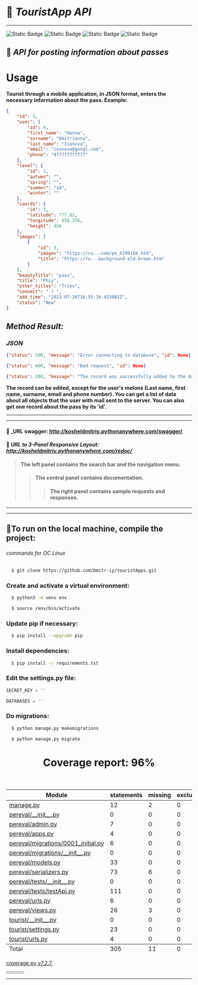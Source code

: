 # :sunrise: ***TouristApp API***
_______________________

<img alt="Static Badge" src="https://img.shields.io/badge/Python-3.10-brightgreen?style=plastic&logo=python&logoColor=green">  <img alt="Static Badge" src="https://img.shields.io/badge/rest_framework-3.14-brightgreen?style=plastic&logo=django&logoColor=green&cacheSeconds=3600"> <img alt="Static Badge" src="https://img.shields.io/badge/postgreSQL-14-brightblue?style=plastic&logo=postgresql&logoColor=blue&labelColor=grey&color=blue&cacheSeconds=3600"> <img alt="Static Badge" src="https://img.shields.io/badge/coverage-green?style=plastic">

## :mount_fuji: ___API for posting information about passes___

# Usage

__Tourist through a mobile application, in JSON format, enters the necessary information about the pass.
Example:__


```Json
{
    "id": 3,
    "user": {
        "id": 4,
        "first_name": "Hanna",
        "surname": "Dmitrievna",
        "last_name": "Ivanova",
        "email": "ivanova@googl.com",
        "phone": "877777777777"
    },
    "level": {
        "id": 3,
        "autumn": "",
        "spring": "",
        "summer": "1A",
        "winter": ""
    },
    "coords": {
        "id": 3,
        "latitude": 777.01,
        "longitude": 458.256,
        "height": 456
    },
    "images": [
        {
            "id": 3,
            "images": "https://ru...com/pe_6199184.htm",
            "title": "https://ru...background-old-brown.htm"
        }
    ],
    "beautyTitle": "pass",
    "title": "Phiy",
    "other_titles": "Triev",
    "connect": " ! ",
    "add_time": "2023-07-26T16:55:34.433081Z",
    "status": "New"
}
```
## ___Method Result:___

### ___JSON___

```Json
{"status": 500, "message": "Error connecting to database", "id": None}

{"status": 400, "message": "Bad request", "id": None}

{"status": 200, "message": "The record was successfully added to the database", "id": 2}
```

__The record can be edited, except for the user's melons 
(Last name, first name, surname, email and phone number).
You can get a list of data about all objects that the user with mail <email> sent to the server. 
You can also get one record about the pass by its 'id'.__   
 ___
___
#### :link: _URL swagger:  <http://kosheldmitriy.pythonanywhere.com/swagger/>

#### :link: _URL to 3-Panel Responsive Layout: <http://kosheldmitriy.pythonanywhere.com/redoc/>_
>#### The left panel contains the search bar and the navigation menu.
>>#### The central panel contains documentation.
>>> #### The right panel contains sample requests and responses.  
---
___
## :rocket:To run on the local machine, compile the project:
###### commands for OC Linux
   ```zsh
     $ git clone https://github.com/Dmitr-iy/touristApps.git
   ```

### Create and activate a virtual environment:
   ```zsh
     $ python3 -m venv env
   ```

   ```zsh
     $ source /env/bin/activate
   ```

### Update pip if necessary:
   ```zsh
     $ pip install --upgrade pip
   ```

### Install dependencies:
   ```zsh
     $ pip install -r requirements.txt
   ```

### Edit the settings.py file:
```python
SECRET_KEY = ''

DATABASES = ''
```

### Do migrations:
  ```zsh
    $ python manage.py makemigrations
  ```

  ```zsh
    $ python manage.py migrate
  ```  

<!DOCTYPE html>
<html>
<head>
    <meta http-equiv="Content-Type" content="text/html; charset=utf-8">
    <link rel="icon" sizes="32x32" href="favicon_32.png">
    <link rel="stylesheet" href="style.css" type="text/css">
</head>
<body class="indexfile">
<header>
    <div class="content">
        <h1>Coverage report:
            <span class="pc_cov">96%</span>
        </h1>
        <aside id="help_panel_wrapper">
            <label for="help_panel_state">
            </label>
            <div id="help_panel">
                <p class="legend"></p>
                <div class="keyhelp">
                </div> 
</header>
<main id="index">
    <table class="index" data-sortable>
        <thead>
            <tr class="tablehead" title="Click to sort">
                <th class="name left" aria-sort="none" data-shortcut="n">Module</th>
                <th aria-sort="none" data-default-sort-order="descending" data-shortcut="s">statements</th>
                <th aria-sort="none" data-default-sort-order="descending" data-shortcut="m">missing</th>
                <th aria-sort="none" data-default-sort-order="descending" data-shortcut="x">excluded</th>
                <th class="right" aria-sort="none" data-shortcut="c">coverage</th>
            </tr>
        </thead>
        <tbody>
            <tr class="file">
                <td class="name left"><a href="manage_py.html">manage.py</a></td>
                <td>12</td>
                <td>2</td>
                <td>0</td>
                <td class="right" data-ratio="10 12">83%</td>
            </tr>
            <tr class="file">
                <td class="name left"><a href="d_263dc8d62a331821___init___py.html">pereval/__init__.py</a></td>
                <td>0</td>
                <td>0</td>
                <td>0</td>
                <td class="right" data-ratio="0 0">100%</td>
            </tr>
            <tr class="file">
                <td class="name left"><a href="d_263dc8d62a331821_admin_py.html">pereval/admin.py</a></td>
                <td>7</td>
                <td>0</td>
                <td>0</td>
                <td class="right" data-ratio="7 7">100%</td>
            </tr>
            <tr class="file">
                <td class="name left"><a href="d_263dc8d62a331821_apps_py.html">pereval/apps.py</a></td>
                <td>4</td>
                <td>0</td>
                <td>0</td>
                <td class="right" data-ratio="4 4">100%</td>
            </tr>
            <tr class="file">
                <td class="name left"><a href="d_fa052a3afecd0863_0001_initial_py.html">pereval/migrations/0001_initial.py</a></td>
                <td>6</td>
                <td>0</td>
                <td>0</td>
                <td class="right" data-ratio="6 6">100%</td>
            </tr>
            <tr class="file">
                <td class="name left"><a href="d_fa052a3afecd0863___init___py.html">pereval/migrations/__init__.py</a></td>
                <td>0</td>
                <td>0</td>
                <td>0</td>
                <td class="right" data-ratio="0 0">100%</td>
            </tr>
            <tr class="file">
                <td class="name left"><a href="d_263dc8d62a331821_models_py.html">pereval/models.py</a></td>
                <td>33</td>
                <td>0</td>
                <td>0</td>
                <td class="right" data-ratio="33 33">100%</td>
            </tr>
            <tr class="file">
                <td class="name left"><a href="d_263dc8d62a331821_serializers_py.html">pereval/serializers.py</a></td>
                <td>73</td>
                <td>6</td>
                <td>0</td>
                <td class="right" data-ratio="67 73">92%</td>
            </tr>
            <tr class="file">
                <td class="name left"><a href="d_02845a9cb66c5629___init___py.html">pereval/tests/__init__.py</a></td>
                <td>0</td>
                <td>0</td>
                <td>0</td>
                <td class="right" data-ratio="0 0">100%</td>
            </tr>
            <tr class="file">
                <td class="name left"><a href="d_02845a9cb66c5629_testApi_py.html">pereval/tests/testApi.py</a></td>
                <td>111</td>
                <td>0</td>
                <td>0</td>
                <td class="right" data-ratio="111 111">100%</td>
            </tr>
            <tr class="file">
                <td class="name left"><a href="d_263dc8d62a331821_urls_py.html">pereval/urls.py</a></td>
                <td>6</td>
                <td>0</td>
                <td>0</td>
                <td class="right" data-ratio="6 6">100%</td>
            </tr>
            <tr class="file">
                <td class="name left"><a href="d_263dc8d62a331821_views_py.html">pereval/views.py</a></td>
                <td>26</td>
                <td>3</td>
                <td>0</td>
                <td class="right" data-ratio="23 26">88%</td>
            </tr>
            <tr class="file">
                <td class="name left"><a href="d_cd1396f5687bc750___init___py.html">tourist/__init__.py</a></td>
                <td>0</td>
                <td>0</td>
                <td>0</td>
                <td class="right" data-ratio="0 0">100%</td>
            </tr>
            <tr class="file">
                <td class="name left"><a href="d_cd1396f5687bc750_settings_py.html">tourist/settings.py</a></td>
                <td>23</td>
                <td>0</td>
                <td>0</td>
                <td class="right" data-ratio="23 23">100%</td>
            </tr>
            <tr class="file">
                <td class="name left"><a href="d_cd1396f5687bc750_urls_py.html">tourist/urls.py</a></td>
                <td>4</td>
                <td>0</td>
                <td>0</td>
                <td class="right" data-ratio="4 4">100%</td>
            </tr>
        </tbody>
        <tfoot>
            <tr class="total">
                <td class="name left">Total</td>
                <td>305</td>
                <td>11</td>
                <td>0</td>
                <td class="right" data-ratio="294 305">96%</td>
            </tr>
        </tfoot>
    </table>
</main>
<footer>
    <div class="content">
        <p>
            <a class="nav" href="https://coverage.readthedocs.io/en/7.2.7">coverage.py v7.2.7</a>,
        </p>
    </div>
    <aside class="hidden">
        <a id="prevFileLink" class="nav" href="d_cd1396f5687bc750_urls_py.html"/>
        <a id="nextFileLink" class="nav" href="manage_py.html"/>
        <button type="button" class="button_prev_file" data-shortcut="["/>
        <button type="button" class="button_next_file" data-shortcut="]"/>
        <button type="button" class="button_show_hide_help" data-shortcut="?"/>
    </aside>
</footer>
</body>
</html>

_____


